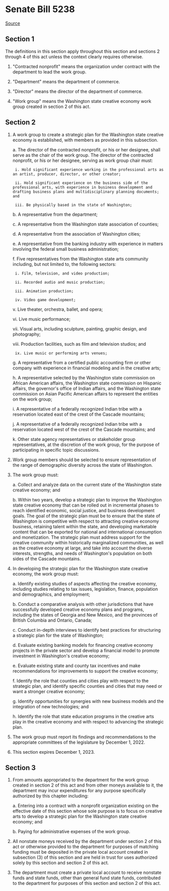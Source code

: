 # Senate Bill 5238

[Source](http://lawfilesext.leg.wa.gov/biennium/2021-22/Pdf/Bills/Senate%20Bills/5238.pdf)
## Section 1
The definitions in this section apply throughout this section and sections 2 through 4 of this act unless the context clearly requires otherwise.

1. "Contracted nonprofit" means the organization under contract with the department to lead the work group.

2. "Department" means the department of commerce.

3. "Director" means the director of the department of commerce.

4. "Work group" means the Washington state creative economy work group created in section 2 of this act.


## Section 2
1. A work group to create a strategic plan for the Washington state creative economy is established, with members as provided in this subsection.

    a. The director of the contracted nonprofit, or his or her designee, shall serve as the chair of the work group. The director of the contracted nonprofit, or his or her designee, serving as work group chair must:

        i. Hold significant experience working in the professional arts as an artist, producer, director, or other creator;

        ii. Hold significant experience on the business side of the professional arts, with experience in business development and drafting business plans and multidisciplinary planning documents; and

        iii. Be physically based in the state of Washington;

    b. A representative from the department;

    c. A representative from the Washington state association of counties;

    d. A representative from the association of Washington cities;

    e. A representative from the banking industry with experience in matters involving the federal small business administration;

    f. Five representatives from the Washington state arts community including, but not limited to, the following sectors:

        i. Film, television, and video production;

        ii. Recorded audio and music production;

        iii. Animation production;

        iv. Video game development;

    v. Live theater, orchestra, ballet, and opera;

    vi. Live music performance;

    vii. Visual arts, including sculpture, painting, graphic design, and photography;

    viii. Production facilities, such as film and television studios; and

        ix. Live music or performing arts venues;

    g. A representative from a certified public accounting firm or other company with experience in financial modeling and in the creative arts;

    h. A representative selected by the Washington state commission on African American affairs, the Washington state commission on Hispanic affairs, the governor's office of Indian affairs, and the Washington state commission on Asian Pacific American affairs to represent the entities on the work group;

    i. A representative of a federally recognized Indian tribe with a reservation located east of the crest of the Cascade mountains;

    j. A representative of a federally recognized Indian tribe with a reservation located west of the crest of the Cascade mountains; and

    k. Other state agency representatives or stakeholder group representatives, at the discretion of the work group, for the purpose of participating in specific topic discussions.

2. Work group members should be selected to ensure representation of the range of demographic diversity across the state of Washington.

3. The work group must:

    a. Collect and analyze data on the current state of the Washington state creative economy; and

    b. Within two years, develop a strategic plan to improve the Washington state creative economy that can be rolled out in incremental phases to reach identified economic, social justice, and business development goals. The goal of the strategic plan must be to ensure that the state of Washington is competitive with respect to attracting creative economy business, retaining talent within the state, and developing marketable content that can be exported for national and international consumption and monetization. The strategic plan must address support for the creative community within historically marginalized communities, as well as the creative economy at large, and take into account the diverse interests, strengths, and needs of Washington's population on both sides of the Cascade mountains.

4. In developing the strategic plan for the Washington state creative economy, the work group must:

    a. Identify existing studies of aspects affecting the creative economy, including studies relating to tax issues, legislation, finance, population and demographics, and employment;

    b. Conduct a comparative analysis with other jurisdictions that have successfully developed creative economy plans and programs, including the states of Georgia and New Mexico, and the provinces of British Columbia and Ontario, Canada;

    c. Conduct in-depth interviews to identify best practices for structuring a strategic plan for the state of Washington;

    d. Evaluate existing banking models for financing creative economy projects in the private sector and develop a financial model to promote investment in Washington's creative economy;

    e. Evaluate existing state and county tax incentives and make recommendations for improvements to support the creative economy;

    f. Identify the role that counties and cities play with respect to the strategic plan, and identify specific counties and cities that may need or want a stronger creative economy;

    g. Identify opportunities for synergies with new business models and the integration of new technologies; and

    h. Identify the role that state education programs in the creative arts play in the creative economy and with respect to advancing the strategic plan.

5. The work group must report its findings and recommendations to the appropriate committees of the legislature by December 1, 2022.

6. This section expires December 1, 2023.


## Section 3
1. From amounts appropriated to the department for the work group created in section 2 of this act and from other moneys available to it, the department may incur expenditures for any purpose specifically authorized by this chapter including:

    a. Entering into a contract with a nonprofit organization existing on the effective date of this section whose sole purpose is to focus on creative arts to develop a strategic plan for the Washington state creative economy; and

    b. Paying for administrative expenses of the work group.

2. All nonstate moneys received by the department under section 2 of this act or otherwise provided to the department for purposes of matching funding must be deposited in the private local account created in subsection (3) of this section and are held in trust for uses authorized solely by this section and section 2 of this act.

3. The department must create a private local account to receive nonstate funds and state funds, other than general fund state funds, contributed to the department for purposes of this section and section 2 of this act.

